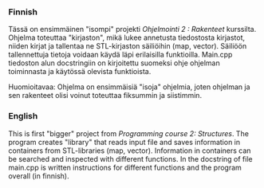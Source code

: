 ### Finnish

Tässä on ensimmäinen "isompi" projekti *Ohjelmointi 2 : Rakenteet* kurssilta. Ohjelma toteuttaa "kirjaston", mikä lukee annetusta tiedostosta kirjastot,
niiden kirjat ja tallentaa ne STL-kirjaston säiliöihin (map, vector). Säiliöön tallennettuja tietoja voidaan käydä läpi erilaisilla funktioilla.
Main.cpp tiedoston alun docstringiin on kirjoitettu suomeksi ohje ohjelman toiminnasta ja käytössä olevista funktioista.

Huomioitavaa: Ohjelma on ensimmäisiä "isoja" ohjelmia, joten ohjelman ja sen rakenteet olisi voinut toteuttaa fiksummin ja siistimmin.



### English

This is first "bigger" project from *Programming course 2: Structures*. The program creates "library" that reads input file and saves information
in containers from STL-libraries (map, vector). Information in containers can be searched and inspected with different functions. In the docstring of 
file main.cpp is written instructions for different functions and the program overall (in finnish).
